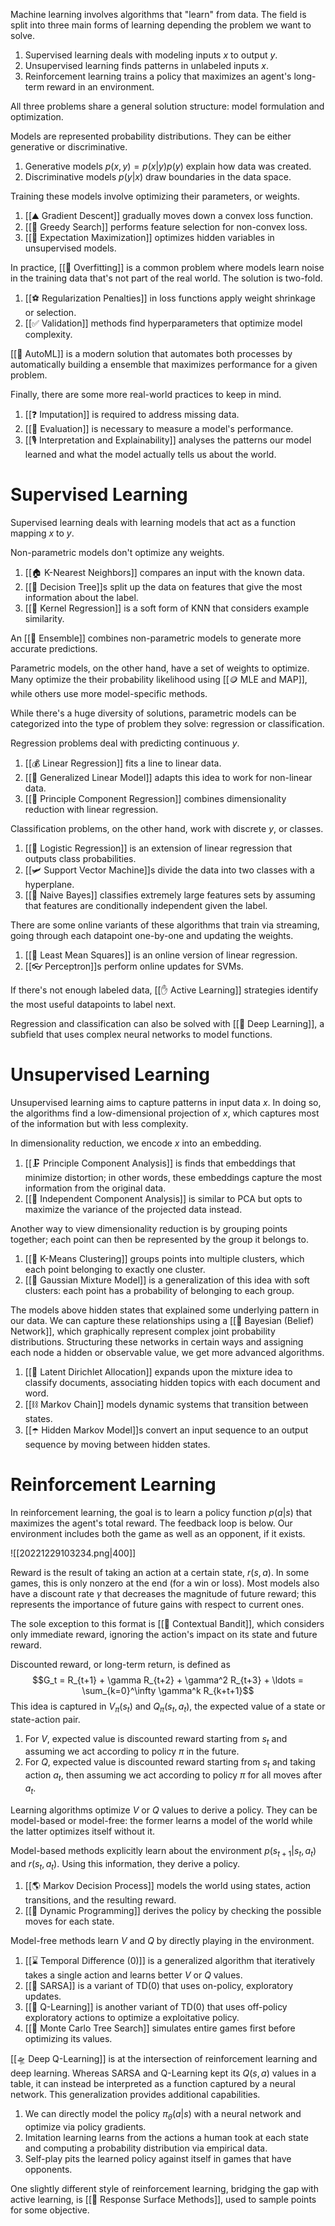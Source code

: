 Machine learning involves algorithms that "learn" from data. The field is split into three main forms of learning depending the problem we want to solve.
1. Supervised learning deals with modeling inputs $x$ to output $y$.
2. Unsupervised learning finds patterns in unlabeled inputs $x$.
3. Reinforcement learning trains a policy that maximizes an agent's long-term reward in an environment.

All three problems share a general solution structure: model formulation and optimization.

Models are represented probability distributions. They can be either generative or discriminative.
1. Generative models $p(x, y) = p(x \vert y)p(y)$ explain how data was created.
2. Discriminative models $p(y \vert x)$ draw boundaries in the data space.

Training these models involve optimizing their parameters, or weights.
1. [[⛰️ Gradient Descent]] gradually moves down a convex loss function.
2. [[🔎 Greedy Search]] performs feature selection for non-convex loss.
3. [[🎉 Expectation Maximization]] optimizes hidden variables in unsupervised models.

In practice, [[👕 Overfitting]] is a common problem where models learn noise in the training data that's not part of the real world. The solution is two-fold.
1. [[⚽️ Regularization Penalties]] in loss functions apply weight shrinkage or selection.
2. [[✅ Validation]] methods find hyperparameters that optimize model complexity.

[[👀 AutoML]] is a modern solution that automates both processes by automatically building a ensemble that maximizes performance for a given problem.

Finally, there are some more real-world practices to keep in mind.
1. [[❓ Imputation]] is required to address missing data.
2. [[💯 Evaluation]] is necessary to measure a model's performance.
3. [[🎙️ Interpretation and Explainability]] analyses the patterns our model learned and what the model actually tells us about the world.

# Supervised Learning
Supervised learning deals with learning models that act as a function mapping $x$ to $y$.

Non-parametric models don't optimize any weights.
1. [[🏠 K-Nearest Neighbors]] compares an input with the known data.
2. [[💭 Decision Tree]]s split up the data on features that give the most information about the label.
3. [[🏯 Kernel Regression]] is a soft form of KNN that considers example similarity.

An [[🎻 Ensemble]] combines non-parametric models to generate more accurate predictions.

Parametric models, on the other hand, have a set of weights to optimize. Many optimize the their probability likelihood using [[🪙 MLE and MAP]], while others use more model-specific methods.

While there's a huge diversity of solutions, parametric models can be categorized into the type of problem they solve: regression or classification.

Regression problems deal with predicting continuous $y$.
1. [[💰 Linear Regression]] fits a line to linear data.
2. [[🥢 Generalized Linear Model]] adapts this idea to work for non-linear data.
3. [[🔨 Principle Component Regression]] combines dimensionality reduction with linear regression.

Classification problems, on the other hand, work with discrete $y$, or classes.
1. [[🦠 Logistic Regression]] is an extension of linear regression that outputs class probabilities.
2. [[🛩️ Support Vector Machine]]s divide the data into two classes with a hyperplane.
3. [[👶 Naive Bayes]] classifies extremely large features sets by assuming that features are conditionally independent given the label.

There are some online variants of these algorithms that train via streaming, going through each datapoint one-by-one and updating the weights.
1. [[🗼 Least Mean Squares]] is an online version of linear regression.
2. [[👓 Perceptron]]s perform online updates for SVMs.

If there's not enough labeled data, [[✋ Active Learning]] strategies identify the most useful datapoints to label next.

Regression and classification can also be solved with [[🧠 Deep Learning]], a subfield that uses complex neural networks to model functions.

# Unsupervised Learning
Unsupervised learning aims to capture patterns in input data $x$. In doing so, the algorithms find a low-dimensional projection of $x$, which captures most of the information but with less complexity.

In dimensionality reduction, we encode $x$ into an embedding.
1. [[🗜️ Principle Component Analysis]] is finds that embeddings that minimize distortion; in other words, these embeddings capture the most information from the original data.
2. [[🍝 Independent Component Analysis]] is similar to PCA but opts to maximize the variance of the projected data instead.

Another way to view dimensionality reduction is by grouping points together; each point can then be represented by the group it belongs to.
1. [[🎒 K-Means Clustering]] groups points into multiple clusters, which each point belonging to exactly one cluster.
2. [[📼 Gaussian Mixture Model]] is a generalization of this idea with soft clusters: each point has a probability of belonging to each group.

The models above hidden states that explained some underlying pattern in our data. We can capture these relationships using a [[🚨 Bayesian (Belief) Network]], which graphically represent complex joint probability distributions. Structuring these networks in certain ways and assigning each node a hidden or observable value, we get more advanced algorithms.
1. [[📄 Latent Dirichlet Allocation]] expands upon the mixture idea to classify documents, associating hidden topics with each document and word.
2. [[⛓️ Markov Chain]] models dynamic systems that transition between states.
3. [[☂️ Hidden Markov Model]]s convert an input sequence to an output sequence by moving between hidden states.

# Reinforcement Learning
In reinforcement learning, the goal is to learn a policy function $p(a \vert s)$ that maximizes the agent's total reward. The feedback loop is below. Our environment includes both the game as well as an opponent, if it exists.

![[20221229103234.png|400]]

Reward is the result of taking an action at a certain state, $r(s, a)$. In some games, this is only nonzero at the end (for a win or loss). Most models also have a discount rate $\gamma$ that decreases the magnitude of future reward; this represents the importance of future gains with respect to current ones.

The sole exception to this format is [[🎰 Contextual Bandit]], which considers only immediate reward, ignoring the action's impact on its state and future reward.

Discounted reward, or long-term return, is defined as $$G_t = R_{t+1} + \gamma R_{t+2} + \gamma^2 R_{t+3} + \ldots = \sum_{k=0}^\infty \gamma^k R_{k+t+1}$$
This idea is captured in $V_\pi(s_t)$ and $Q_\pi(s_t, a_t)$, the expected value of a state or state-action pair.
1. For $V$, expected value is discounted reward starting from $s_t$ and assuming we act according to policy $\pi$ in the future.
2. For $Q$, expected value is discounted reward starting from $s_t$ and taking action $a_t$, then assuming we act according to policy $\pi$ for all moves after $a_t$.

Learning algorithms optimize $V$ or $Q$ values to derive a policy. They can be model-based or model-free: the former learns a model of the world while the latter optimizes itself without it.

Model-based methods explicitly learn about the environment $p(s_{t+1} \vert s_t, a_t)$ and $r(s_t, a_t)$. Using this information, they derive a policy.
1. [[🌎 Markov Decision Process]] models the world using states, action transitions, and the resulting reward.
2. [[🧨 Dynamic Programming]] derives the policy by checking the possible moves for each state.

Model-free methods learn $V$ and $Q$ by directly playing in the environment.
1. [[⌛️ Temporal Difference (0)]] is a generalized algorithm that iteratively takes a single action and learns better $V$ or $Q$ values.
2. [[🧭 SARSA]] is a variant of TD(0) that uses on-policy, exploratory updates.
3. [[🔭 Q-Learning]] is another variant of TD(0) that uses off-policy exploratory actions to optimize a exploitative policy.
4. [[🌲 Monte Carlo Tree Search]] simulates entire games first before optimizing its values.

[[🛸 Deep Q-Learning]] is at the intersection of reinforcement learning and deep learning. Whereas SARSA and Q-Learning kept its $Q(s, a)$ values in a table, it can instead be interpreted as a function captured by a neural network. This generalization provides additional capabilities.
1. We can directly model the policy $\pi_\theta(a \vert s)$ with a neural network and optimize via policy gradients.
2. Imitation learning learns from the actions a human took at each state and computing a probability distribution via empirical data.
3. Self-play pits the learned policy against itself in games that have opponents.

One slightly different style of reinforcement learning, bridging the gap with active learning, is [[🚒 Response Surface Methods]], used to sample points for some objective.